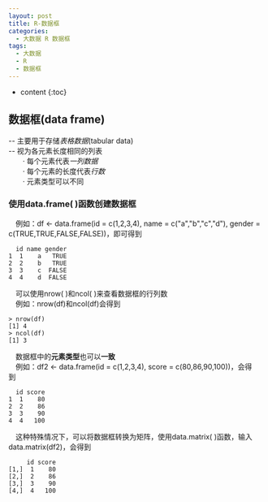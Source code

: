 ```yaml
---
layout: post
title: R-数据框
categories:
  - 大数据 R 数据框
tags:
  - 大数据
  - R
  - 数据框
---
```


* content
{:toc}

## 数据框(data frame)
--&nbsp;主要用于存储*表格数据*(tabular&nbsp;data)<br>
--&nbsp;视为各元素长度相同的列表<br>
&emsp;&emsp;·&nbsp;每个元素代表*一列数据*<br>
&emsp;&emsp;·&nbsp;每个元素的长度代表*行数*<br>
&emsp;&emsp;·&nbsp;元素类型可以不同<br>

### 使用data.frame(&nbsp;)函数创建数据框
&emsp;例如：df <- data.frame(id = c(1,2,3,4), name = c("a","b","c","d"), gender = c(TRUE,TRUE,FALSE,FALSE))，即可得到<br>

	  id name gender
	1  1    a   TRUE
	2  2    b   TRUE
	3  3    c  FALSE
	4  4    d  FALSE

&emsp;可以使用nrow(&nbsp;)和ncol(&nbsp;)来查看数据框的行列数<br>
&emsp;例如：nrow(df)和ncol(df)会得到<br>

	> nrow(df)
	[1] 4
	> ncol(df)
	[1] 3	

&emsp;数据框中的**元素类型**也可以**一致**<br>
&emsp;例如：df2 <- data.frame(id = c(1,2,3,4), score = c(80,86,90,100))，会得到&emsp;<br>

	  id score
	1  1    80
	2  2    86
	3  3    90
	4  4   100

&emsp;这种特殊情况下，可以将数据框转换为矩阵，使用data.matrix(&nbsp;)函数，输入data.matrix(df2)，会得到<br>

	     id score
	[1,]  1    80
	[2,]  2    86
	[3,]  3    90
	[4,]  4   100

